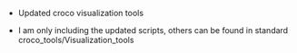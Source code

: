* Updated croco visualization tools

* I am only including the updated scripts, others can be found in standard croco_tools/Visualization_tools
